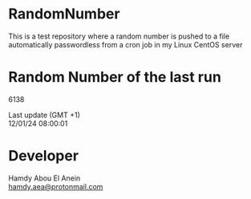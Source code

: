 # RandomNumber    
This is a test repository where a random number is pushed to a file automatically passwordless from a cron job in my Linux CentOS server    
# Random Number of the last run   
6138
      
Last update (GMT +1)    
12/01/24 08:00:01
# Developer    
Hamdy Abou El Anein   
hamdy.aea@protonmail.com
